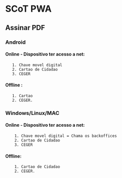 # SCoT PWA

## Assinar PDF
### Android
#### Online - Dispositivo ter acesso a net:
```text
   1. Chave movel digital
   2. Cartao de Cidadao
   3. CEGER
```

#### Offline :
```text
   1. Cartao
   2. CEGER. 
```

### Windows/Linux/MAC
#### Online - Dispositivo ter acesso a net:
```text
    1. Chave movel digital = Chama os backoffices
    2. Cartao de Cidadao
    3. CEGER
```
#### Offline:
```text
    1. Cartao de Cidadao
    2. CEGER.
```
